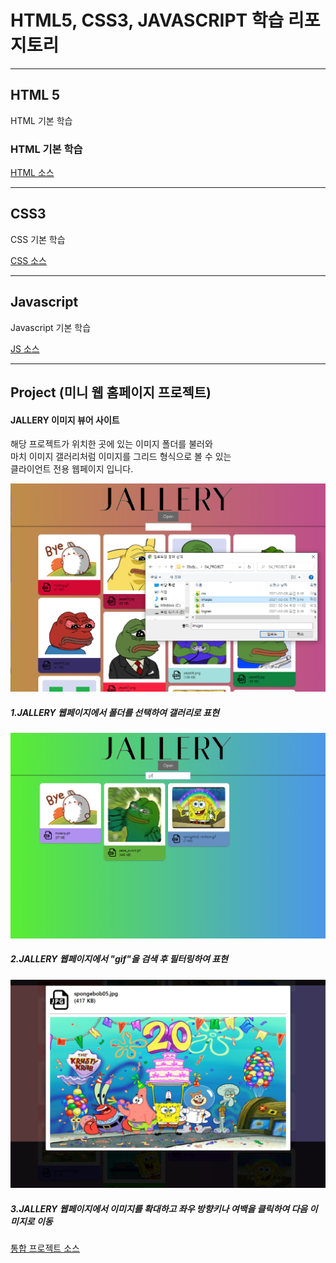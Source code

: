 # HTML5, CSS3, JAVASCRIPT 학습 리포지토리

------------------------
## HTML 5
HTML 기본 학습

### HTML 기본 학습
[HTML 소스](01_HTML)

------------------------
## CSS3
CSS 기본 학습    


[CSS 소스](02_CSS)

------------------------
## Javascript
Javascript 기본 학습


[JS 소스](03_JS)

------------------------
## Project (미니 웹 홈페이지 프로젝트)

#### JALLERY 이미지 뷰어 사이트
해당 프로젝트가 위치한 곳에 있는 이미지 폴더를 불러와  
마치 이미지 갤러리처럼 이미지를 그리드 형식으로 볼 수 있는  
클라이언트 전용 웹페이지 입니다.
  
![결과1](ref_images/intro_page.png "전체 웹페이지")  
##### 1.JALLERY 웹페이지에서 폴더를 선택하여 갤러리로 표현
  
![결과2](ref_images/search_page.png "웹페이지 검색")  
##### 2.JALLERY 웹페이지에서 "gif"을 검색 후 필터링하여 표현
  
![결과3](ref_images/move_page.png "웹페이지 이동")  
##### 3.JALLERY 웹페이지에서 이미지를 확대하고 좌우 방향키나 여백을 클릭하여 다음 이미지로 이동
  
[통합 프로젝트 소스](04_PROJECT)
